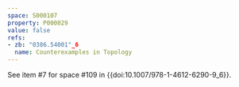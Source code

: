 ```yaml
---
space: S000107
property: P000029
value: false
refs:
- zb: "0386.54001"_6
  name: Counterexamples in Topology
---
```


See item #7 for space #109 in {{doi:10.1007/978-1-4612-6290-9_6}}.
